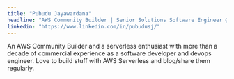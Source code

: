 ```yaml
---
title: "Pubudu Jayawardana"
headline: "AWS Community Builder | Senior Solutions Software Engineer @ PostNL"
linkedin: "https://www.linkedin.com/in/pubudusj/"
---
```


 An AWS Community Builder and a serverless enthusiast with more than a decade of commercial experience as a software developer and devops engineer.
 Love to build stuff with AWS Serverless and blog/share them regularly.